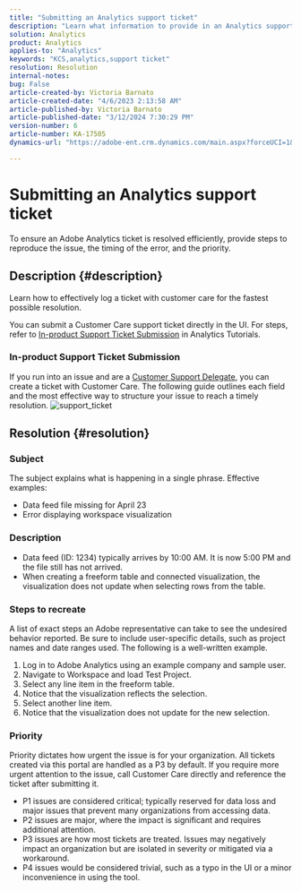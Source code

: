```yaml
---
title: "Submitting an Analytics support ticket"
description: "Learn what information to provide in an Analytics support ticket for efficient resolution."
solution: Analytics
product: Analytics
applies-to: "Analytics"
keywords: "KCS,analytics,support ticket"
resolution: Resolution
internal-notes: 
bug: False
article-created-by: Victoria Barnato
article-created-date: "4/6/2023 2:13:58 AM"
article-published-by: Victoria Barnato
article-published-date: "3/12/2024 7:30:29 PM"
version-number: 6
article-number: KA-17505
dynamics-url: "https://adobe-ent.crm.dynamics.com/main.aspx?forceUCI=1&pagetype=entityrecord&etn=knowledgearticle&id=648fd6aa-20d4-ed11-a7c7-6045bd006295"

---
```

# Submitting an Analytics support ticket


To ensure an Adobe Analytics ticket is resolved efficiently, provide steps to reproduce the issue, the timing of the error, and the priority.

## Description {#description}


Learn how to effectively log a ticket with customer care for the fastest possible resolution.

You can submit a Customer Care support ticket directly in the UI. For steps, refer to [In-product Support Ticket Submission](https://experienceleague.adobe.com/docs/analytics-learn/tutorials/intro-to-analytics/getting-help/in-product-support-ticket-submission.html) in Analytics Tutorials.

### In-product Support Ticket Submission

If you run into an issue and are a [Customer Support Delegate](https://helpx.adobe.com/experience-cloud/supported-users.html), you can create a ticket with Customer Care. The following guide outlines each field and the most effective way to structure your issue to reach a timely resolution.
![support_ticket](https://helpx.adobe.com/content/dam/help/en/analytics/kb/submitting-an-analytics-support-ticket/jcr:content/main-pars/image/support_ticket.png "support_ticket")

## Resolution {#resolution}


### Subject

The subject explains what is happening in a single phrase. Effective examples:

- Data feed file missing for April 23
- Error displaying workspace visualization


### Description

- Data feed (ID: 1234) typically arrives by 10:00 AM. It is now 5:00 PM and the file still has not arrived.
- When creating a freeform table and connected visualization, the visualization does not update when selecting rows from the table.


### Steps to recreate

A list of exact steps an Adobe representative can take to see the undesired behavior reported. Be sure to include user-specific details, such as project names and date ranges used. The following is a well-written example.

1. Log in to Adobe Analytics using an example company and sample user.
2. Navigate to Workspace and load Test Project.
3. Select any line item in the freeform table.
4. Notice that the visualization reflects the selection.
5. Select another line item.
6. Notice that the visualization does not update for the new selection.


### Priority

Priority dictates how urgent the issue is for your organization. All tickets created via this portal are handled as a P3 by default. If you require more urgent attention to the issue, call Customer Care directly and reference the ticket after submitting it.

- P1 issues are considered critical; typically reserved for data loss and major issues that prevent many organizations from accessing data.
- P2 issues are major, where the impact is significant and requires additional attention.
- P3 issues are how most tickets are treated. Issues may negatively impact an organization but are isolated in severity or mitigated via a workaround.
- P4 issues would be considered trivial, such as a typo in the UI or a minor inconvenience in using the tool.

<br> 